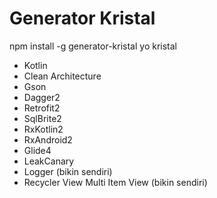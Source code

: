 # Generator Kristal

npm install -g generator-kristal
yo kristal

- Kotlin
- Clean Architecture
- Gson
- Dagger2
- Retrofit2
- SqlBrite2
- RxKotlin2
- RxAndroid2
- Glide4
- LeakCanary
- Logger (bikin sendiri)
- Recycler View Multi Item View (bikin sendiri)
